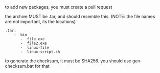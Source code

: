 to add new packages, you must create a pull request

the archive MUST be .tar, and should resemble this: (NOTE: the file names are not important, its the locations)
```
.tar:
    -  bin
       -  file.exe
       -  file2.exe
       -  linux-file
       -  linux-script.sh
```
to generate the checksum, it must be SHA256. you should use gen-checksum.bat for that

